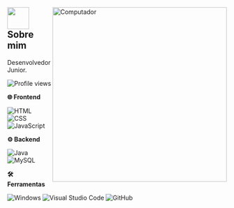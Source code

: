 <div>
  <img
    src="https://raw.githubusercontent.com/MicaelliMedeiros/micaellimedeiros/master/image/computer-illustration.png" 
    width="400px"
    align="right"
    alt="Computador"
  >
  <div>
    <h2>
    <picture><img src = "https://github.com/7oSkaaa/7oSkaaa/blob/main/Images/about_me.gif?raw=true" width = 50px></picture> Sobre mim
    </h2>
    <p align="left">
      Desenvolvedor Junior.
      <p align="left"> <img src="https://komarev.com/ghpvc/?username=ViniciusRorato" color="#2F6DB9" alt="Profile views" /> </p>
    </p>
    <div>
    <p align="left">
      <strong>🌐 Frontend</strong>
    </p>
    <p align="left">
      <img src="https://img.shields.io/badge/-HTML-05122A?style=for-the-badge&logo=html5" alt="HTML">
      <img src="https://img.shields.io/badge/-CSS-05122A?style=for-the-badge&logo=CSS3&logoColor=1572B6" alt="CSS">
      <img src="https://img.shields.io/badge/-JavaScript-05122A?style=for-the-badge&logo=javascript" alt="JavaScript">
    </p>
  </div>
</div>
</div>

<div>
  <p align="left">
    <strong>⚙️ Backend</strong>
  </p>
  <div align="left">
    <img src="https://img.shields.io/badge/-Java-05122A?style=for-the-badge&logo=java&logoColor=white" alt="Java">
    <img src="https://img.shields.io/badge/-MySQL-05122A?style=for-the-badge&logo=mysql&logoColor=4479A1" alt="MySQL">
  </div>
  
  <p align="left">
    <strong>🛠️ Ferramentas</strong>
  </p>
  <div align="left">
    <img src="https://img.shields.io/badge/-Windows-05122A?style=for-the-badge&logo=windows" alt="Windows">
    <img src="https://img.shields.io/badge/-VSCode-05122A?style=for-the-badge&logo=visualstudiocode" alt="Visual Studio Code">
    <img src="https://img.shields.io/badge/-GitHub-05122A?style=for-the-badge&logo=github" alt="GitHub">
  </div>
</div>
